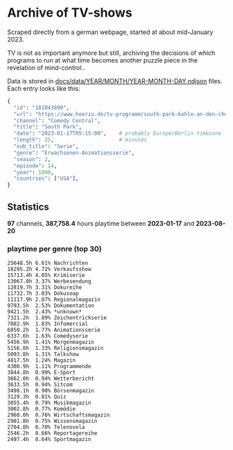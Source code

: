 # Archive of TV-shows

Scraped directly from a german webpage, started at about mid-January 2023.

TV is not as important anymore but still, archiving the decisions of which programs to run at what time
becomes another puzzle piece in the revelation of mind-control.. 

Data is stored in [docs/data/YEAR/MONTH/YEAR-MONTH-DAY.ndjson](docs/data/) files. 
Each entry looks like this:

```python
{
  "id": "181043890", 
  "url": "https://www.hoerzu.de/tv-programm/south-park-kohle-an-den-chefkoch/bid_181043890/", 
  "channel": "Comedy Central", 
  "title": "South Park", 
  "date": "2023-01-17T05:15:00",    # probably Europe/Berlin timezone 
  "length": 25,                     # minutes 
  "sub_title": "Serie", 
  "genre": "Erwachsenen-Animationsserie", 
  "season": 2, 
  "episode": 14, 
  "year": 1998, 
  "countries": ["USA"],
}
```

## Statistics

**97** channels, **387,758.4** hours playtime between **2023-01-17** and **2023-08-20**


### playtime per genre (top 30)

    25648.5h 6.61% Nachrichten
    18295.2h 4.72% Verkaufsshow
    15713.4h 4.05% Krimiserie
    13067.0h 3.37% Werbesendung
    12819.7h 3.31% Dokureihe
    11732.7h 3.03% Dokusoap
    11117.9h 2.87% Regionalmagazin
    9793.5h  2.53% Dokumentation
    9421.5h  2.43% *unknown*
    7321.2h  1.89% Zeichentrickserie
    7082.9h  1.83% Infomercial
    6850.2h  1.77% Animationsserie
    6337.6h  1.63% Comedyserie
    5456.9h  1.41% Morgenmagazin
    5156.8h  1.33% Religionsmagazin
    5093.8h  1.31% Talkshow
    4817.5h  1.24% Magazin
    4300.9h  1.11% Programmende
    3844.8h  0.99% E-Sport
    3662.0h  0.94% Wetterbericht
    3633.5h  0.94% Sitcom
    3498.1h  0.90% Börsenmagazin
    3129.3h  0.81% Quiz
    3055.4h  0.79% Musikmagazin
    3002.8h  0.77% Komödie
    2960.0h  0.76% Wirtschaftsmagazin
    2901.8h  0.75% Wissensmagazin
    2704.8h  0.70% Telenovela
    2546.2h  0.66% Reportagereihe
    2497.4h  0.64% Sportmagazin
